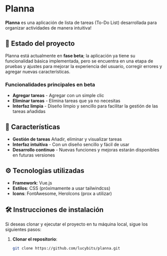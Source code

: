# Planna

**Planna** es una aplicación de lista de tareas (To-Do List) desarrollada para organizar actividades de manera intuitiva!

## 🚀 Estado del proyecto

Planna está actualmente en **fase beta**; la aplicación ya tiene su funcionalidad básica implementada, pero se encuentra en una etapa de pruebas y ajustes para mejorar la experiencia del usuario, corregir errores y agregar nuevas características.

### Funcionalidades principales en beta
- **Agregar tareas** - Agregar con un simple clic
- **Eliminar tareas** - Elimina tareas que ya no necesitas
- **Interfaz limpia** - Diseño limpio y sencillo para facilitar la gestión de las tareas añadidas

## 🌟 Características

- **Gestión de tareas** Añadir, eliminar y visualizar tareas
- **Interfaz intuitiva** - Con un diseño sencillo y fácil de usar
- **Desarrollo continuo** -  Nuevas funciones y mejoras estarán disponibles en futuras versiones

## ⚙️ Tecnologías utilizadas

- **Framework**: Vue.js
- **Estilos**: CSS (próximamente a usar tailwindcss)
- **Icons**: FontAwesome, HeroIcons (prox a utilizar)

## 🛠️ Instrucciones de instalación

Si deseas clonar y ejecutar el proyecto en tu máquina local, sigue los siguientes pasos:

1. **Clonar el repositorio**:
   ```bash
   git clone https://github.com/lucybits/planna.git
   ```
